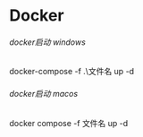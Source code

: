 # Docker
###### docker启动 windows
docker-compose -f .\文件名 up -d
###### docker启动 macos
docker compose -f 文件名 up -d
